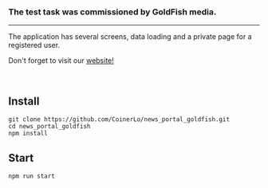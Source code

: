 

### The test task was commissioned by GoldFish media.
---
The application has several screens, data loading and a private page for a registered user.

Don't forget to visit our [website!](https://news-portal-goldfish.herokuapp.com/)

<br>

## Install

    git clone https://github.com/CoinerLo/news_portal_goldfish.git
    cd news_portal_goldfish
    npm install

## Start

    npm run start

